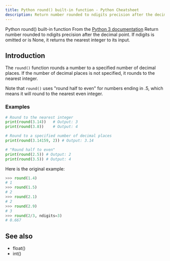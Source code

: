 ```yaml
---
title: Python round() built-in function - Python Cheatsheet
description: Return number rounded to ndigits precision after the decimal point. If ndigits is omitted or is None, it returns the nearest integer to its input.
---
```


<base-title :title="frontmatter.title" :description="frontmatter.description">
Python round() built-in function
</base-title>

<base-disclaimer>
  <base-disclaimer-title>
    From the <a target="_blank" href="https://docs.python.org/3/library/functions.html#round">Python 3 documentation</a>
  </base-disclaimer-title>
  <base-disclaimer-content>
   Return number rounded to ndigits precision after the decimal point. If ndigits is omitted or is None, it returns the nearest integer to its input.
  </base-disclaimer-content>
</base-disclaimer>

## Introduction

The `round()` function rounds a number to a specified number of decimal places. If the number of decimal places is not specified, it rounds to the nearest integer.

Note that `round()` uses "round half to even" for numbers ending in .5, which means it will round to the nearest even integer.

### Examples

```python
# Round to the nearest integer
print(round(3.14))   # Output: 3
print(round(3.8))    # Output: 4

# Round to a specified number of decimal places
print(round(3.14159, 2)) # Output: 3.14

# "Round half to even"
print(round(2.5)) # Output: 2
print(round(3.5)) # Output: 4
```

Here is the original example:

```python
>>> round(1.4)
# 1
>>> round(1.5)
# 2
>>> round(2.1)
# 2
>>> round(2.9)
# 3
>>> round(2/3, ndigits=3)
# 0.667
```

## See also

- <router-link to="/builtin/float">float()</router-link>
- <router-link to="/builtin/int">int()</router-link>
